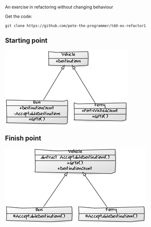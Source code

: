 An exercise in refactoring without changing behaviour

Get the code: 

    git clone https://github.com/pete-the-programmer/tdd-ex-refactor1

## Starting point
![Class Hierarchy starting point](images/classes.png "Class Hierarchy starting point")

## Finish point
![Class Hierarchy finish point](images/classes2.png "Class Hierarchy finish point")


<!--
https://yuml.me/diagram/scruffy/class/draw

[Vehicle|+Destinations]
[Bus|+DestinationCount;-AcceptableDestinations|+GoTo()]
[Ferry|+PortsVisitedCount|+GoTo()]
[Vehicle]^-[Ferry], [Vehicle]^-[Bus]

[Vehicle|abstract AcceptableDestinations()|+GoTo();+DestinationCount]
[Bus|%23AcceptableDestinations()]
[Ferry|%23AcceptableDestinations()]
[Vehicle]^-[Ferry], [Vehicle]^-[Bus]
-->
